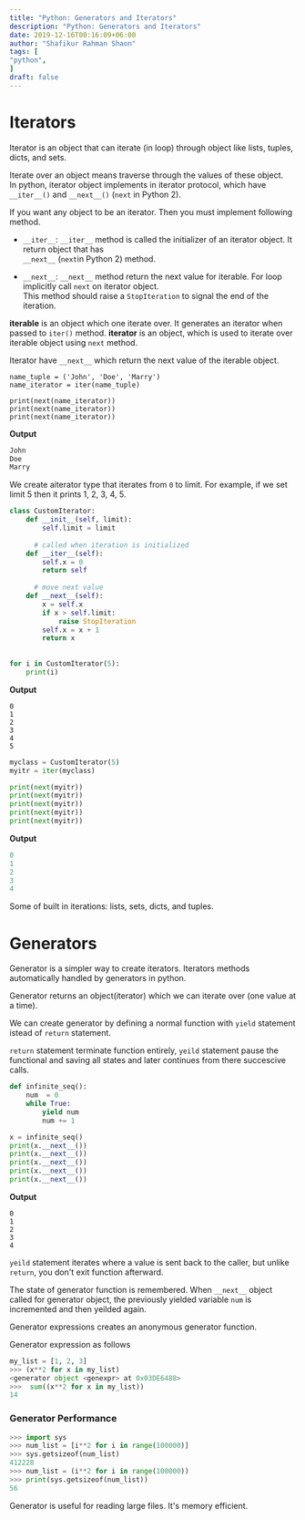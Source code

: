 ```yaml
---
title: "Python: Generators and Iterators"
description: "Python: Generators and Iterators"
date: 2019-12-16T00:16:09+06:00
author: "Shafikur Rahman Shaon"
tags: [
"python",
]
draft: false
---
```


# Iterators

Iterator is an object that can iterate (in loop) through object like lists, tuples, dicts, and sets.

Iterate over an object means traverse through the values of these object.   
In python, iterator object implements in iterator protocol, which have `__iter__()` and `__next__()` (`next` in Python
2).

If you want any object to be an iterator. Then you must implement following method.

* `__iter__`: `__iter__` method is called the initializer of an iterator object. It return object that has   
  `__next__` (`next`in Python 2) method.

* `__next__`: `__next__` method return the next value for iterable. For loop implicitly call `next` on iterator
  object.  
  This method should raise a `StopIteration` to signal the end of the iteration.

**iterable** is an object which one iterate over. It generates an iterator when passed to `iter()` method.
**iterator** is an object, which is used to iterate over iterable object using `next` method.

Iterator have `__next__` which return the next value of the iterable object.

```
name_tuple = ('John', 'Doe', 'Marry')
name_iterator = iter(name_tuple)

print(next(name_iterator))
print(next(name_iterator))
print(next(name_iterator))
```

**Output**

```python
John
Doe
Marry
```

We create aiterator type that iterates from `0` to limit. For example, if we set limit 5 then it prints 1, 2, 3, 4, 5.

```python
class CustomIterator:  
    def __init__(self, limit):  
        self.limit = limit  
  
      # called when iteration is initialized  
    def __iter__(self):  
        self.x = 0  
        return self  
  
      # move next value  
    def __next__(self):  
        x = self.x  
        if x > self.limit:  
            raise StopIteration  
        self.x = x + 1  
        return x  
  
  
for i in CustomIterator(5):  
    print(i)
```

**Output**

```
0
1
2
3
4
5
```

```python
myclass = CustomIterator(5)
myitr = iter(myclass)

print(next(myitr))
print(next(myitr))
print(next(myitr))
print(next(myitr))
print(next(myitr))
```

**Output**

```python
0
1
2
3
4
```

Some of built in iterations: lists, sets, dicts, and tuples.

# Generators

Generator is a simpler way to create iterators. Iterators methods automatically handled by generators in python.

Generator returns an object(iterator) which we can iterate over (one value at a time).

We can create generator by defining a normal function with `yield` statement istead of `return` statement.

`return` statement terminate function entirely, `yeild` statement pause the functional and saving all states and later
continues from there succescive calls.

```python
def infinite_seq():
    num  = 0
    while True:
        yield num
        num += 1

x = infinite_seq()
print(x.__next__())
print(x.__next__())
print(x.__next__())
print(x.__next__())
print(x.__next__())
```

**Output**

```
0
1
2
3
4
```

`yeild` statement iterates where a value is sent back to the caller, but unlike `return`, you don't exit function
afterward.

The state of generator function is remembered. When `__next__` object called for generator object, the previously
yielded variable `num` is incremented and then yeilded again.

Generator expressions creates an anonymous generator function.

Generator expression as follows

```python
my_list = [1, 2, 3]
>>> (x**2 for x in my_list)
<generator object <genexpr> at 0x03DE6488>
>>>  sum((x**2 for x in my_list))
14
```

### Generator Performance

```python
>>> import sys
>>> num_list = [i**2 for i in range(100000)]
>>> sys.getsizeof(num_list)
412228
>>> num_list = (i**2 for i in range(100000))
>>> print(sys.getsizeof(num_list))
56
```

Generator is useful for reading large files. It's memory efficient.







